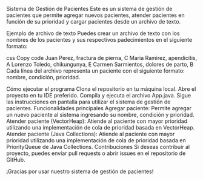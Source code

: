Sistema de Gestión de Pacientes
Este es un sistema de gestión de pacientes que permite agregar nuevos pacientes, atender pacientes en función de su prioridad y cargar pacientes desde un archivo de texto.

Ejemplo de archivo de texto
Puedes crear un archivo de texto con los nombres de los pacientes y sus respectivos padecimientos en el siguiente formato:

css
Copy code
Juan Perez, fractura de pierna, C
Maria Ramirez, apendicitis, A
Lorenzo Toledo, chikungunya, E
Carmen Sarmientos, dolores de parto, B
Cada línea del archivo representa un paciente con el siguiente formato: nombre, condición, prioridad.

Cómo ejecutar el programa
Clona el repositorio en tu máquina local.
Abre el proyecto en tu IDE preferido.
Compila y ejecuta el archivo App.java.
Sigue las instrucciones en pantalla para utilizar el sistema de gestión de pacientes.
Funcionalidades principales
Agregar paciente: Permite agregar un nuevo paciente al sistema ingresando su nombre, condición y prioridad.
Atender paciente (VectorHeap): Atiende al paciente con mayor prioridad utilizando una implementación de cola de prioridad basada en VectorHeap.
Atender paciente (Java Collections): Atiende al paciente con mayor prioridad utilizando una implementación de cola de prioridad basada en PriorityQueue de Java Collections.
Contribuciones
Si deseas contribuir al proyecto, puedes enviar pull requests o abrir issues en el repositorio de GitHub.

¡Gracias por usar nuestro sistema de gestión de pacientes!
